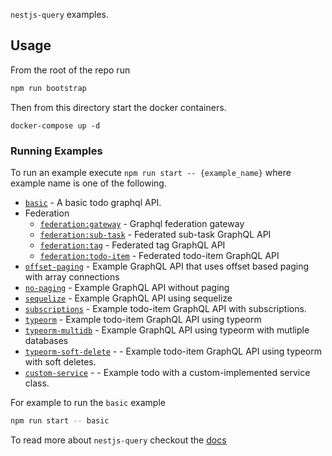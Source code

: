 `nestjs-query` examples.

## Usage

From the root of the repo run 

```sh
npm run bootstrap
```

Then from this directory start the docker containers. 

```
docker-compose up -d
```

### Running Examples

To run an example execute `npm run start -- {example_name}` where example name is one of the following.

* [`basic`](./basic) - A basic todo graphql API.
* Federation
  * [`federation:gateway`](./federation/graphql-gateway) - Graphql federation gateway
  * [`federation:sub-task`](./federation/sub-task-graphql) - Federated sub-task  GraphQL API
  * [`federation:tag`](./federation/tag-graphql) - Federated tag  GraphQL API
  * [`federation:todo-item`](./federation/todo-item-graphql) - Federated todo-item  GraphQL API
* [`offset-paging`](./offset-paging) - Example  GraphQL API that uses offset based paging with array connections
* [`no-paging`](./no-paging) - Example  GraphQL API without paging
* [`sequelize`](./sequelize) - Example  GraphQL API using sequelize 
* [`subscriptions`](./subscriptions) - Example todo-item GraphQL API with subscriptions.
* [`typeorm`](./typeorm) - Example todo-item  GraphQL API using typeorm
* [`typeorm-multidb`](./typeorm-multidb) - Example GraphQL API using typeorm with mutliple databases
* [`typeorm-soft-delete`](./typeorm-soft-delete) -  - Example todo-item GraphQL API using typeorm with soft deletes.
* [`custom-service`](./custom-service) -  - Example todo with a custom-implemented service class.

For example to run the `basic` example

```sh
npm run start -- basic
```

To read more about `nestjs-query` checkout the [docs](https://doug-martin.github.io/nestjs-query/docs/introduction/getting-started)



